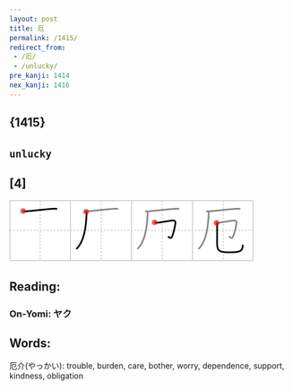 ```yaml
---
layout: post
title: 厄
permalink: /1415/
redirect_from:
 - /厄/
 - /unlucky/
pre_kanji: 1414
nex_kanji: 1416
---
```


## {1415}

## `unlucky`

## [4]

<div class="stroke"><img src="../images/E58E84.png" /></div>

## Reading:

### On-Yomi: ヤク

## Words:

厄介(やっかい): trouble, burden, care, bother, worry, dependence, support, kindness, obligation
